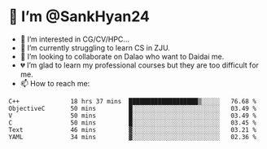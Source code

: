 # 👋 I’m @SankHyan24

- 👀 I’m interested in CG/CV/HPC...
- 🌱 I’m currently struggling to learn CS in ZJU.
- 💞️ I’m looking to collaborate on Dalao who want to Daidai me.
- 💔 I’m glad to learn my professional courses but they are too difficult for me.
- 📫 How to reach me:


<!---
SankHyan24/SankHyan24 is a ✨ special ✨ repository because its `README.md` (this file) appears on your GitHub profile.
You can click the Preview link to take a look at your changes.
--->
<!--START_SECTION:waka-->

```text
C++              18 hrs 37 mins  ███████████████████▒░░░░░   76.68 %
ObjectiveC       50 mins         █░░░░░░░░░░░░░░░░░░░░░░░░   03.49 %
V                50 mins         █░░░░░░░░░░░░░░░░░░░░░░░░   03.49 %
C                50 mins         █░░░░░░░░░░░░░░░░░░░░░░░░   03.45 %
Text             46 mins         ▓░░░░░░░░░░░░░░░░░░░░░░░░   03.21 %
YAML             34 mins         ▓░░░░░░░░░░░░░░░░░░░░░░░░   02.36 %
```

<!--END_SECTION:waka-->
